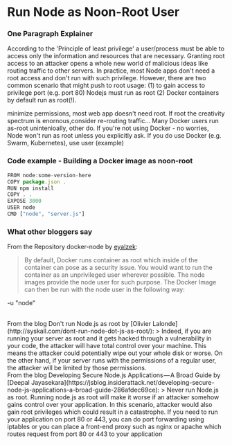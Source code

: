 # Run Node as Noon-Root User

### One Paragraph Explainer
According to the 'Principle of least privilege' a user/process must be able to access only the information and resources that are necessary. Granting root access to an attacker opens a whole new world of malicious ideas like routing traffic to other servers. In practice, most Node apps don't need a root access and don't run with such privilege. However, there are two common scenario that might push to root usage: (1) to gain access to privilege port (e.g. port 80) Nodejs must run as root (2) Docker containers by default run as root(!). 

minimize permissions, most web app doesn't need root. If root the creativity spectrum is enornous,consider re-routing traffic... Many Docker users run as-root unintenioally, other do. If you're not using Docker - no worries, Node won't run as root unless you explicitly ask. If you do use Docker (e.g. Swarm, Kubernetes), use user (example)


### Code example - Building a Docker image as noon-root
```javascript
FROM node:some-version-here
COPY package.json .
RUN npm install
COPY . .
EXPOSE 3000
USER node
CMD ["node", "server.js"]
```

### What other bloggers say
From the Repository docker-node by [eyalzek](https://github.com/nodejs/docker-node/blob/master/docs/BestPractices.md#non-root-user):
> By default, Docker runs container as root which inside of the container can pose as a security issue. You would want to run the container as an unprivileged user wherever possible. The node images provide the node user for such purpose. The Docker Image can then be run with the node user in the following way:

-u "node"

<br/>
From the blog Don't run Node.js as root by [Olivier Lalonde](http://syskall.com/dont-run-node-dot-js-as-root/):
> Indeed, if you are running your server as root and it gets hacked through a vulnerability in your code, the attacker will have total control over your machine. This means the attacker could potentially wipe out your whole disk or worse. On the other hand, if your server runs with the permissions of a regular user, the attacker will be limited by those permissions.

<br/>
From the blog Developing Secure Node.js Applications — A Broad Guide by [Deepal Jayasekara](https://jsblog.insiderattack.net/developing-secure-node-js-applications-a-broad-guide-286afdec69ce):
> Never run Node.js as root. Running node.js as root will make it worse if an attacker somehow gains control over your application. In this scenario, attacker would also gain root privileges which could result in a catastrophe. If you need to run your application on port 80 or 443, you can do port forwarding using iptables or you can place a front-end proxy such as nginx or apache which routes request from port 80 or 443 to your application


